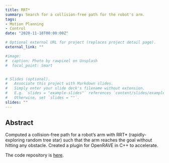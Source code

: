 ```yaml
---
title: RRT*
summary: Search for a collision-free path for the robot's arm.
tags:
- Motion Planning
- Control
date: "2020-11-18T00:00:00Z"

# Optional external URL for project (replaces project detail page).
external_link: ""

#image:
#  caption: Photo by rawpixel on Unsplash
#  focal_point: Smart


# Slides (optional).
#   Associate this project with Markdown slides.
#   Simply enter your slide deck's filename without extension.
#   E.g. `slides = "example-slides"` references `content/slides/example-slides.md`.
#   Otherwise, set `slides = ""`.
slides: ""
---
```


## Abstract
Computed a collision-free path for a robot’s arm with RRT* (rapidly-exploring random tree star) such that the arm
reaches the goal without hitting any obstacle. Created a plugin for OpenRAVE in C++ to accelerate.

The code repository is [here](https://github.com/jerlomy4ever/EECS598_MotionPlanning/blob/main/hw03/my_solution/myplugin.cpp).